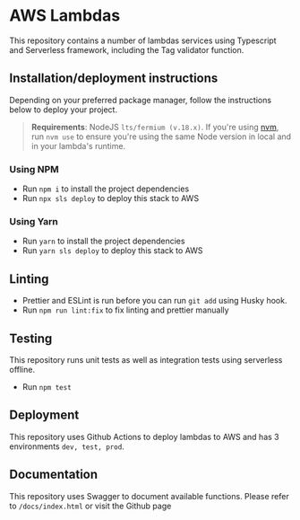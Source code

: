 # AWS Lambdas

This repository contains a number of lambdas services using Typescript and Serverless framework, including the Tag validator function.

## Installation/deployment instructions

Depending on your preferred package manager, follow the instructions below to deploy your project.

> **Requirements**: NodeJS `lts/fermium (v.18.x)`. If you're using [nvm](https://github.com/nvm-sh/nvm), run `nvm use` to ensure you're using the same Node version in local and in your lambda's runtime.

### Using NPM

- Run `npm i` to install the project dependencies
- Run `npx sls deploy` to deploy this stack to AWS

### Using Yarn

- Run `yarn` to install the project dependencies
- Run `yarn sls deploy` to deploy this stack to AWS

## Linting
- Prettier and ESLint is run before you can run `git add` using Husky hook.
- Run `npm run lint:fix` to fix linting and prettier manually


## Testing
This repository runs unit tests as well as integration tests using serverless offline.
- Run `npm test`

## Deployment
This repository uses Github Actions to deploy lambdas to AWS and has 3 environments `dev, test, prod`.

## Documentation
This repository uses Swagger to document available functions. Please refer to `/docs/index.html` or visit the Github page
